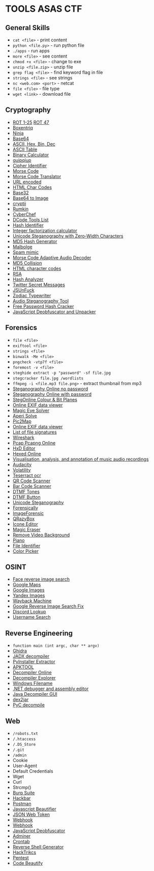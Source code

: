 # TOOLS ASAS CTF 

## General Skills
- `cat <file>` - print content
- `python <file.py>` - run python file
- `./apps` - run apps
- `more <file>` - see content
- `chmod +x <file>` - change to exe
- `unzip <file.zip>` - unzip file
- `grep flag <file>` - find keyword flag in file
- `strings <file>` - see strings
- `nc <web.com> <port>` - netcat
- `file <file>` - file type
- `wget <link>` - download file

## Cryptography
- [ROT 1-25](https://rot13.com/) [ROT 47](https://www.boxentriq.com/code-breaking/rot13)
- [Boxentriq](https://www.boxentriq.com)
- [Ninja](https://scwf.dima.ninja)
- [Base64](https://www.base64decode.org)
- [ASCII, Hex, Bin, Dec](https://www.rapidtables.com/convert/number/ascii-hex-bin-dec-converter.html)
- [ASCII Table](https://www.asciitable.com)
- [Binary Calculator](https://www.rapidtables.com/calc/math/binary-calculator.html)
- [quipqiup](https://quipqiup.com)
- [Cipher Identifier](https://www.dcode.fr/cipher-identifier)
- [Morse Code](http://www.unit-conversion.info/texttools/morse-code/)
- [Morse Code Translator](https://morsecode.world/international/translator.html)
- [URL encoded](https://www.urldecoder.org)
- [HTML Char Codes](https://www.rapidtables.com/web/html/html-codes.html)
- [Base32](https://emn178.github.io/online-tools/base32_decode.html)
- [Base64 to Image](https://base64.guru/converter/decode/image)
- [cryptii](https://cryptii.com)
- [Rumkin](https://rumkin.com/tools/cipher/)
- [CyberChef](https://gchq.github.io/CyberChef/)
- [DCode Tools List](https://www.dcode.fr/tools-list)
- [Hash Identifier](https://www.dcode.fr/hash-identifier)
- [Integer factorization calculator](https://www.alpertron.com.ar/ECM.HTM)
- [Unicode Steganography with Zero-Width Characters](https://330k.github.io/misc_tools/unicode_steganography.html)
- [MD5 Hash Generator](https://www.md5hashgenerator.com)
- [Malbolge](http://malbolge.doleczek.pl)
- [Spam mimic](https://www.spammimic.com/index.cgi)
- [Morse Code Adaptive Audio Decoder](https://morsecode.world/international/decoder/audio-decoder-adaptive.html)
- [MD5 Collision](https://www.mscs.dal.ca/~selinger/md5collision/)
- [HTML character codes](https://www.rapidtables.com/web/html/html-codes.html)
- [RSA](https://github.com/RsaCtfTool/RsaCtfTool)
- [Hash Analyzer](https://www.tunnelsup.com/hash-analyzer/)
- [Twitter Secret Messages](https://holloway.nz/steg/)
- [JSUnFuck](http://codertab.com/JsUnFuck)
- [Zodiac Typewriter](http://zodiackillerciphers.com/typewriter/)
- [Audio Steganography Tool](https://www.darknet.org.uk/2019/03/deepsound-audio-steganography-tool/)
- [Free Password Hash Cracker](https://crackstation.net/)
- [JavaScript Deobfuscator and Unpacker](https://lelinhtinh.github.io/de4js/)

## Forensics
- `file <file>`
- `exiftool <file>`
- `strings <file>`
- `binwalk -Me <file>`
- `pngcheck -vtp7f <file>`
- `foremost -v <file>`
- `steghide extract -p "password" -sf file.jpg`
- `stegcracker file.jpg /wordlists`
- `ffmpeg -i <file.mp3 file.png>` - extract thumbnail from mp3
- [Steganography Online no password](https://stylesuxx.github.io/steganography/)
- [Steganography Online with password](https://futureboy.us/stegano/decinput.html)
- [StegOnline Colour & Bit Planes](https://stegonline.georgeom.net/upload)
- [Online EXIF data viewer](https://jimpl.com/)
- [Magic Eye Solver](http://magiceye.ecksdee.co.uk)
- [Aperi Solve](https://aperisolve.fr)
- [Pic2Map](https://www.pic2map.com)
- [Online EXIF data viewer](https://jimpl.com/)
- [List of file signatures](https://en.wikipedia.org/wiki/List_of_file_signatures)
- [Wireshark](https://www.wireshark.org/download.html)
- [Pcap Pcapng Online](https://apackets.com/upload)
- [HxD Editor](https://mh-nexus.de/en/hxd/)
- [Hexed Online](https://hexed.it)
- [Visualisation, analysis, and annotation of music audio recordings](https://www.sonicvisualiser.org)
- [Audacity](https://www.audacityteam.org)
- [Volatility](https://github.com/volatilityfoundation/volatility)
- [Teserract ocr](https://github.com/tesseract-ocr/tesseract)
- [QR Code Scanner](https://pageloot.com/qr-code-scanner/)
- [Bar Code Scanner](https://zxing.org/w/decode.jspx)
- [DTMF Tones](http://dialabc.com/sound/detect/)
- [DTMF Button](https://unframework.github.io/dtmf-detect/#/grid)
- [Unicode Steganography](https://330k.github.io/misc_tools/unicode_steganography.html)
- [Forensically](https://29a.ch/photo-forensics/#forensic-magnifier)
- [ImageForensic](https://www.imageforensic.org)
- [QRazyBox](https://merri.cx/qrazybox/)
- [Icone Editor](https://redketchup.io/icon-editor)
- [Magic Eraser](https://magicstudio.com/magiceraser/)
- [Remove Video Background](https://www.unscreen.com)
- [Piano](https://signal.vercel.app/edit)
- [File Identifier](https://www.toolsley.com/file.html)
- [Color Picker](https://imagecolorpicker.com)

## OSINT
- [Face reverse image search](https://pimeyes.com/en)
- [Google Maps](https://www.google.com/maps)
- [Google Images](https://images.google.com)
- [Yandex Images](https://yandex.com/images/)
- [Wayback Machine](https://archive.org/web/)
- [Google Reverse Image Search Fix](https://googlelens.imagesniper.eu)
- [Discord Lookup](https://discordlookup.com/guild)
- [Username Search](https://instantusername.com/#/)

## Reverse Engineering
- `function main (int argc, char ** argv)`
- [Ghidra](https://ghidra-sre.org)
- [JADX decompiler](https://github.com/skylot/jadx)
- [PyInstaller Extractor](https://github.com/extremecoders-re/pyinstxtractor)
- [APKTOOL](https://ibotpeaches.github.io/Apktool/)
- [Decompiler Online](https://www.decompiler.com)
- [Decompiler Explorer](https://dogbolt.org)
- [Windows Filename](https://www.echotrail.io)
- [.NET debugger and assembly editor](https://github.com/dnSpy/dnSpy)
- [Java Decompiler GUI](https://github.com/java-decompiler/jd-gui)
- [dex2jar](https://github.com/pxb1988/dex2jar)
- [PyC decompile](https://www.toolnb.com/tools-lang-en/pyc.html)

## Web
- `/robots.txt`
- `/.htaccess`
- `/.DS_Store`
- `/.git`
- `/admin`
- Cookie
- User-Agent
- Default Credentials
- Wget
- Curl
- Strcmp()
- [Burp Suite](https://portswigger.net/burp/communitydownload)
- [Hackbar](https://chrome.google.com/webstore/detail/hackbar/djmoeoifnlhjolebkehmpaocfnipknbh)
- [Postman](https://app.getpostman.com/app/download/win64)
- [Javascript Beautifier](https://codebeautify.org/jsviewer)
- [JSON Web Token](https://jwt.io)
- [Webhook](https://pipedream.com/requestbin)
- [Webhook](https://webhook.site)
- [JavaScript Deobfuscator](https://lelinhtinh.github.io/de4js/)
- [Adminer](https://www.adminer.org/en/)
- [Crontab](https://crontab.guru)
- [Reverse Shell Generator](https://www.revshells.com)
- [HackTrikcs](https://book.hacktricks.xyz/welcome/readme)
- [Pentest](https://appsecexplained.gitbook.io/appsecexplained/)
- [Code Beautify](https://codebeautify.org)
